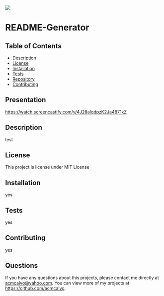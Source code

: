 
<img src='https://img.shields.io/github/license/acmcalvo/README-Generator' >

  # README-Generator

 
  
  
  
  ## Table of Contents
  * [Description](#description)
  * [License](#license)
  * [Installation](#install)
  * [Tests](#run)
  * [Repository](#usingRepo)
  * [Contributing](#contributing)
  
  
  ## Presentation
  https://watch.screencastify.com/v/4J28aIqdpzK2Ja4871kZ
  
  ## Description
  test

  
  ## License 
  This project is license under MIT License

  ## Installation
  yes
 
  ## Tests
  yes

  ## Contributing 
  yes

  ## Questions
  If you have any questions about this projects, please contact me directly at acmcalvo@yahoo.com. 
  You can view more of my projects at https://github.com/acmcalvo.
